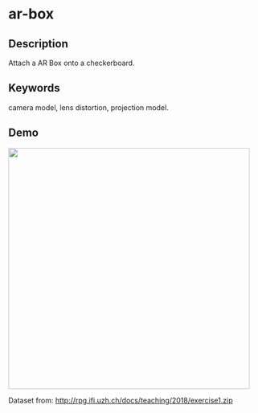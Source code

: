 # ar-box

## Description
Attach a AR Box onto a checkerboard.

## Keywords
camera model, lens distortion, projection model.

## Demo
<img src='./output.gif' width=480px>

Dataset from: http://rpg.ifi.uzh.ch/docs/teaching/2018/exercise1.zip